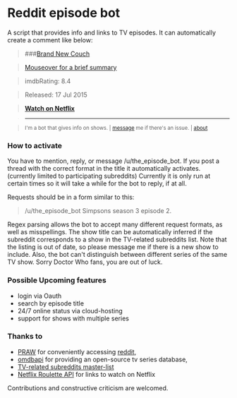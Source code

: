 # Reddit episode bot

A script that provides info and links to TV episodes.  It can automatically create a comment like below:

> ###[Brand New Couch](http://www.imdb.com/title/tt4311472)

> [Mouseover for a brief summary](#mouseover "Picking up where he left off, Bojack Horseman is now set to start filming his dream movie Secretariat.")

> imdbRating: 8.4

> Released: 17 Jul 2015

> [**Watch on Netflix**](http://www.netflix.com/title/70300800)

> ---

> <sup>I'm a bot that gives info on shows. | [message](http://www.reddit.com/message/compose?to=the_episode_bot) me 
if there's an issue. | [about](https://github.com/Almenon/reddit_episode_bot)


### How to activate

You have to mention, reply, or message /u/the_episode_bot.  If you post a thread with the correct format in the title it automatically activates. (currently limited to participating subreddits)
Currently it is only run at certain times so it will take a while for the bot to reply, if at all.

Requests should be in a form similar to this:

> /u/the_episode_bot Simpsons season 3 episode 2. 

Regex parsing allows the bot to accept many different request formats, as well as misspellings. The show title 
can be automatically inferred if the subreddit corresponds to a show in the TV-related subreddits list. 
Note that the listing is out of date, so please message me if there is a new show to include.  Also, the bot
can't distinguish between different series of the same TV show.  Sorry Doctor Who fans, you are out of luck.

### Possible Upcoming features

* login via Oauth
* search by episode title 
* 24/7 online status via cloud-hosting 
* support for shows with multiple series 

### Thanks to

* [PRAW](https://praw.readthedocs.org/en/v3.1.0/) for conveniently accessing [reddit](https://www.reddit.com/), 
* [omdbapi](https://www.omdbapi.com) for providing an open-source tv series database, 
* [TV-related subreddits master-list](http://tv-subreddits.wikidot.com/)
* [Netflix Roulette API](http://netflixroulette.net/api/) for links to watch on Netflix

Contributions and constructive criticism are welcomed.

